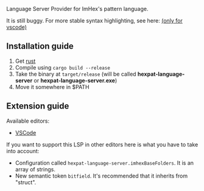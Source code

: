 Language Server Provider for ImHex's pattern language.

It is still buggy. For more stable syntax highlighting, see here: [(only for vscode)](https://github.com/Calcoph/vscode-hexpat)

## Installation guide
1. Get [rust](https://www.rust-lang.org/tools/install)
2. Compile  using `cargo build --release`
3. Take the binary at `target/release` (will be called __hexpat-language-server__ or __hexpat-language-server.exe__)
4. Move it somewhere in $PATH

## Extension guide
Available editors:
 * [VSCode](https://github.com/Calcoph/vscode-hexpat-lsp)

If you want to support this LSP in other editors here is what you have to take into account:

* Configuration called `hexpat-language-server.imhexBaseFolders`. It is an array of strings.
* New semantic token `bitfield`. It's recommended that it inherits from "struct".